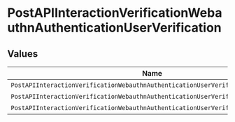 # PostAPIInteractionVerificationWebauthnAuthenticationUserVerification


## Values

| Name                                                                              | Value                                                                             |
| --------------------------------------------------------------------------------- | --------------------------------------------------------------------------------- |
| `PostAPIInteractionVerificationWebauthnAuthenticationUserVerificationRequired`    | required                                                                          |
| `PostAPIInteractionVerificationWebauthnAuthenticationUserVerificationPreferred`   | preferred                                                                         |
| `PostAPIInteractionVerificationWebauthnAuthenticationUserVerificationDiscouraged` | discouraged                                                                       |
